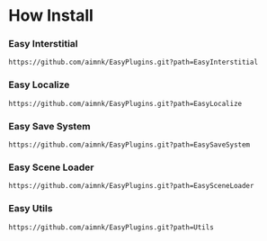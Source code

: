 # How Install
### Easy Interstitial
```
https://github.com/aimnk/EasyPlugins.git?path=EasyInterstitial
```
### Easy Localize
```
https://github.com/aimnk/EasyPlugins.git?path=EasyLocalize
```
### Easy Save System
```
https://github.com/aimnk/EasyPlugins.git?path=EasySaveSystem
```
### Easy Scene Loader
```
https://github.com/aimnk/EasyPlugins.git?path=EasySceneLoader
```
### Easy Utils
```
https://github.com/aimnk/EasyPlugins.git?path=Utils
```
